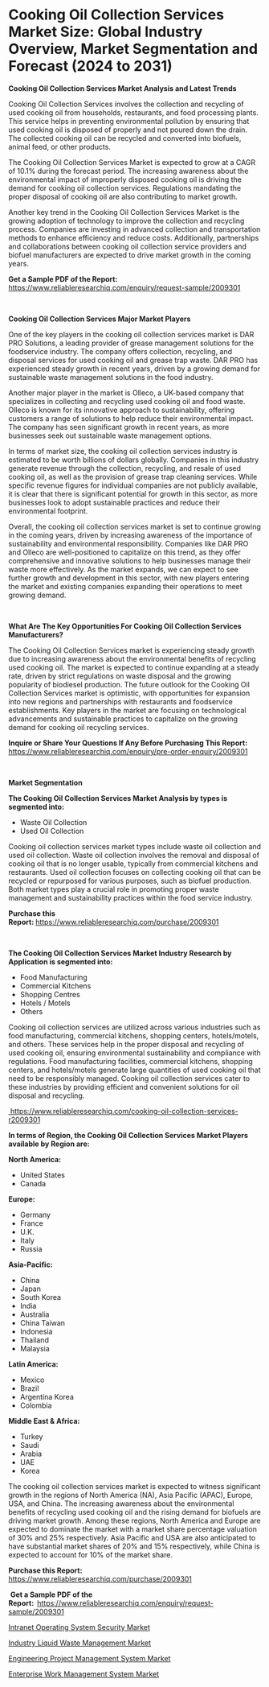 <p><h1>Cooking Oil Collection Services Market Size: Global Industry Overview, Market Segmentation and Forecast (2024 to 2031)</h1></p><p><strong>Cooking Oil Collection Services Market Analysis and Latest Trends</strong></p>
<p><p>Cooking Oil Collection Services involves the collection and recycling of used cooking oil from households, restaurants, and food processing plants. This service helps in preventing environmental pollution by ensuring that used cooking oil is disposed of properly and not poured down the drain. The collected cooking oil can be recycled and converted into biofuels, animal feed, or other products.</p><p>The Cooking Oil Collection Services Market is expected to grow at a CAGR of 10.1% during the forecast period. The increasing awareness about the environmental impact of improperly disposed cooking oil is driving the demand for cooking oil collection services. Regulations mandating the proper disposal of cooking oil are also contributing to market growth.</p><p>Another key trend in the Cooking Oil Collection Services Market is the growing adoption of technology to improve the collection and recycling process. Companies are investing in advanced collection and transportation methods to enhance efficiency and reduce costs. Additionally, partnerships and collaborations between cooking oil collection service providers and biofuel manufacturers are expected to drive market growth in the coming years.</p></p>
<p><strong>Get a Sample PDF of the Report:&nbsp;</strong> <a href="https://www.reliableresearchiq.com/enquiry/request-sample/2009301">https://www.reliableresearchiq.com/enquiry/request-sample/2009301</a></p>
<p>&nbsp;</p>
<p><strong>Cooking Oil Collection Services Major Market Players</strong></p>
<p><p>One of the key players in the cooking oil collection services market is DAR PRO Solutions, a leading provider of grease management solutions for the foodservice industry. The company offers collection, recycling, and disposal services for used cooking oil and grease trap waste. DAR PRO has experienced steady growth in recent years, driven by a growing demand for sustainable waste management solutions in the food industry.</p><p>Another major player in the market is Olleco, a UK-based company that specializes in collecting and recycling used cooking oil and food waste. Olleco is known for its innovative approach to sustainability, offering customers a range of solutions to help reduce their environmental impact. The company has seen significant growth in recent years, as more businesses seek out sustainable waste management options.</p><p>In terms of market size, the cooking oil collection services industry is estimated to be worth billions of dollars globally. Companies in this industry generate revenue through the collection, recycling, and resale of used cooking oil, as well as the provision of grease trap cleaning services. While specific revenue figures for individual companies are not publicly available, it is clear that there is significant potential for growth in this sector, as more businesses look to adopt sustainable practices and reduce their environmental footprint.</p><p>Overall, the cooking oil collection services market is set to continue growing in the coming years, driven by increasing awareness of the importance of sustainability and environmental responsibility. Companies like DAR PRO and Olleco are well-positioned to capitalize on this trend, as they offer comprehensive and innovative solutions to help businesses manage their waste more effectively. As the market expands, we can expect to see further growth and development in this sector, with new players entering the market and existing companies expanding their operations to meet growing demand.</p></p>
<p>&nbsp;</p>
<p><strong>What Are The Key Opportunities For Cooking Oil Collection Services Manufacturers?</strong></p>
<p><p>The Cooking Oil Collection Services market is experiencing steady growth due to increasing awareness about the environmental benefits of recycling used cooking oil. The market is expected to continue expanding at a steady rate, driven by strict regulations on waste disposal and the growing popularity of biodiesel production. The future outlook for the Cooking Oil Collection Services market is optimistic, with opportunities for expansion into new regions and partnerships with restaurants and foodservice establishments. Key players in the market are focusing on technological advancements and sustainable practices to capitalize on the growing demand for cooking oil recycling services.</p></p>
<p><strong>Inquire or Share Your Questions If Any Before Purchasing This Report:</strong> <a href="https://www.reliableresearchiq.com/enquiry/pre-order-enquiry/2009301">https://www.reliableresearchiq.com/enquiry/pre-order-enquiry/2009301</a></p>
<p>&nbsp;</p>
<p><strong>Market Segmentation</strong></p>
<p><strong>The Cooking Oil Collection Services Market Analysis by types is segmented into:</strong></p>
<p><ul><li>Waste Oil Collection</li><li>Used Oil Collection</li></ul></p>
<p><p>Cooking oil collection services market types include waste oil collection and used oil collection. Waste oil collection involves the removal and disposal of cooking oil that is no longer usable, typically from commercial kitchens and restaurants. Used oil collection focuses on collecting cooking oil that can be recycled or repurposed for various purposes, such as biofuel production. Both market types play a crucial role in promoting proper waste management and sustainability practices within the food service industry.</p></p>
<p><strong>Purchase this Report:&nbsp;</strong><a href="https://www.reliableresearchiq.com/purchase/2009301">https://www.reliableresearchiq.com/purchase/2009301</a></p>
<p>&nbsp;</p>
<p><strong>The Cooking Oil Collection Services Market Industry Research by Application is segmented into:</strong></p>
<p><ul><li>Food Manufacturing</li><li>Commercial Kitchens</li><li>Shopping Centres</li><li>Hotels / Motels</li><li>Others</li></ul></p>
<p><p>Cooking oil collection services are utilized across various industries such as food manufacturing, commercial kitchens, shopping centers, hotels/motels, and others. These services help in the proper disposal and recycling of used cooking oil, ensuring environmental sustainability and compliance with regulations. Food manufacturing facilities, commercial kitchens, shopping centers, and hotels/motels generate large quantities of used cooking oil that need to be responsibly managed. Cooking oil collection services cater to these industries by providing efficient and convenient solutions for oil disposal and recycling.</p></p>
<p><a href="https://www.reliableresearchiq.com/cooking-oil-collection-services-r2009301">&nbsp;https://www.reliableresearchiq.com/cooking-oil-collection-services-r2009301</a></p>
<p><strong>In terms of Region, the Cooking Oil Collection Services Market Players available by Region are:</strong></p>
<p>
    <p> <strong> North America: </strong>
        <ul>
            <li>United States</li>
            <li>Canada</li>
        </ul>
        </p> 
    <p> <strong> Europe: </strong>
        <ul>
            <li>Germany</li>
            <li>France</li>
            <li>U.K.</li>
            <li>Italy</li>
            <li>Russia</li>
        </ul>
        </p> 
    <p> <strong> Asia-Pacific: </strong>
        <ul>
            <li>China</li>
            <li>Japan</li>
            <li>South Korea</li>
            <li>India</li>
            <li>Australia</li>
            <li>China Taiwan</li>
            <li>Indonesia</li>
            <li>Thailand</li>
            <li>Malaysia</li>
        </ul>
        </p> 
    <p> <strong> Latin America: </strong>
        <ul>
            <li>Mexico</li>
            <li>Brazil</li>
            <li>Argentina Korea</li>
            <li>Colombia</li>
        </ul>
        </p> 
    <p> <strong> Middle East & Africa: </strong>
        <ul>
            <li>Turkey</li>
            <li>Saudi</li>
            <li>Arabia</li>
            <li>UAE</li>
            <li>Korea</li>
        </ul>
    </p>
    </p>
<p><p>The cooking oil collection services market is expected to witness significant growth in the regions of North America (NA), Asia Pacific (APAC), Europe, USA, and China. The increasing awareness about the environmental benefits of recycling used cooking oil and the rising demand for biofuels are driving market growth. Among these regions, North America and Europe are expected to dominate the market with a market share percentage valuation of 30% and 25% respectively. Asia Pacific and USA are also anticipated to have substantial market shares of 20% and 15% respectively, while China is expected to account for 10% of the market share.</p></p>
<p><strong>Purchase this Report: </strong><a href="https://www.reliableresearchiq.com/purchase/2009301">https://www.reliableresearchiq.com/purchase/2009301</a></p>
<p>&nbsp;<strong>Get a Sample PDF of the Report:&nbsp;&nbsp;</strong><a href="https://www.reliableresearchiq.com/enquiry/request-sample/2009301">https://www.reliableresearchiq.com/enquiry/request-sample/2009301</a></p>
<p><strong></strong></p>
<p><p><a href="https://www.linkedin.com/pulse/intranet-operating-system-security-market-global-regional-analysis-sqakc">Intranet Operating System Security Market</a></p><p><a href="https://www.linkedin.com/pulse/global-industry-liquid-waste-management-market-trends-insights-9ecbc">Industry Liquid Waste Management Market</a></p><p><a href="https://github.com/waylose1223/Market-Research-Report-List-2/blob/main/engineering-project-management-system-market.md">Engineering Project Management System Market</a></p><p><a href="https://github.com/sardarp081/Market-Research-Report-List-2/blob/main/enterprise-work-management-system-market.md">Enterprise Work Management System Market</a></p></p>